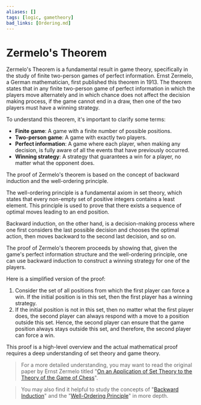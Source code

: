 ```yaml
---
aliases: []
tags: [logic, gametheory]
bad_links: [Ordering.md]
---
```

# Zermelo's Theorem

Zermelo's Theorem is a fundamental result in game theory, specifically in the study of finite two-person games of perfect information. Ernst Zermelo, a German mathematician, first published this theorem in 1913. The theorem states that in any finite two-person game of perfect information in which the players move alternately and in which chance does not affect the decision making process, if the game cannot end in a draw, then one of the two players must have a winning strategy.

To understand this theorem, it's important to clarify some terms:

- **Finite game**: A game with a finite number of possible positions.
- **Two-person game**: A game with exactly two players.
- **Perfect information**: A game where each player, when making any decision, is fully aware of all the events that have previously occurred.
- **Winning strategy**: A strategy that guarantees a win for a player, no matter what the opponent does.

The proof of Zermelo's theorem is based on the concept of backward induction and the well-ordering principle. 

The well-ordering principle is a fundamental axiom in set theory, which states that every non-empty set of positive integers contains a least element. This principle is used to prove that there exists a sequence of optimal moves leading to an end position.

Backward induction, on the other hand, is a decision-making process where one first considers the last possible decision and chooses the optimal action, then moves backward to the second last decision, and so on.

The proof of Zermelo's theorem proceeds by showing that, given the game's perfect information structure and the well-ordering principle, one can use backward induction to construct a winning strategy for one of the players.

Here is a simplified version of the proof:

1. Consider the set of all positions from which the first player can force a win. If the initial position is in this set, then the first player has a winning strategy.
2. If the initial position is not in this set, then no matter what the first player does, the second player can always respond with a move to a position outside this set. Hence, the second player can ensure that the game position always stays outside this set, and therefore, the second player can force a win.

This proof is a high-level overview and the actual mathematical proof requires a deep understanding of set theory and game theory.

> For a more detailed understanding, you may want to read the original paper by Ernst Zermelo titled "[On an Application of Set Theory to the Theory of the Game of Chess](https://www.google.com/search?q=On+an+Application+of+Set+Theory+to+the+Theory+of+the+Game+of+Chess)".

> You may also find it helpful to study the concepts of "[Backward Induction](https://www.google.com/search?q=Backward+Induction)" and the "[Well-Ordering Principle](https://www.google.com/search?q=Well-Ordering+Principle)" in more depth.
